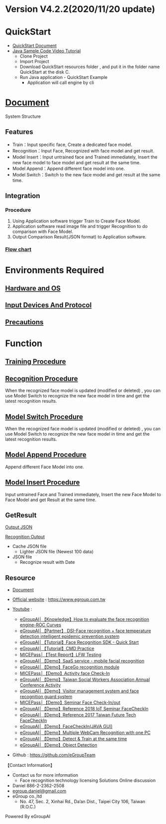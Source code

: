 # Version V4.2.2(2020/11/20 update)

# QuickStart
* [QuickStart Document](https://reurl.cc/Y6r9N4)
* [Java Sample Code Video Tutorial](https://reurl.cc/Y6r9N4)
   * Clone Project
   * Import Project
   * Download QuickStart resources folder , and put it in the folder name QuickStart at the disk C.
   * Run Java application - QuickStart Example
      * Application will call engine by cli

# [Document](https://www.egroup.com.tw/en/docs/windows-cpu/v4.2.1/introduce)
System Structure
## Features
* Train：Input specific face, Create a dedicated face model.
* Recognition：Input Face, Recognized with face model and get result.
* Model Insert：Input untrained face and Trained immediately, Insert the new face model to face model
and get result at the same time.
* Model Append：Append different face model into one.
* Model Switch：Switch to the new face model and get result at the same time.

## Integration
### Procedure
1. Using Application software trigger Train to Create Face Model.
2. Application software read image file and trigger Recognition to do comparison with Face Model.
3. Output Comparison Result(JSON format) to Application software.
### [Flow chart](https://www.egroup.com.tw/en/docs/windows-cpu/v4.2.1/introduce)

# Environments Required
## [Hardware and OS](https://www.egroup.com.tw/en/docs/windows-cpu/v4.2.1/introduce#0048006100720064007700610072006500200061006e00640020004f0053)
## [Input Devices And Protocol](https://www.egroup.com.tw/en/docs/windows-cpu/v4.2.1/introduce#0049006e0070007500740020004400650076006900630065007300200041006e0064002000500072006f0074006f0063006f006c)
## [Precautions](https://www.egroup.com.tw/en/docs/windows-cpu/v4.2.1/introduce#00500072006500630061007500740069006f006e0073)

# Function
## [Training Procedure](https://www.egroup.com.tw/en/docs/windows-cpu/v4.2.1/train#0046006c006f007700630068006100720074)

## [Recognition Procedure](https://www.egroup.com.tw/en/docs/windows-cpu/v4.2.1/recognize#0046006c006f007700630068006100720074) 
When the recognized face model is updated (modified or deleted) , you can use Model Switch to recognize the new face model in time and get the latest recognition results.

## [Model Switch Procedure](https://www.egroup.com.tw/en/docs/windows-cpu/v4.2.1/model-switch#004d006f00640065006c0020005300770069007400630068002000500072006f006300650064007500720065)
When the recognized face model is updated (modified or deleted) , you can use Model Switch to recognize the new face model in time and get the latest recognition results.

## [Model Append Procedure](https://www.egroup.com.tw/en/docs/windows-cpu/v4.2.1/model-append#005300630065006e006100720069006f0073)
Append different Face Model into one.

## [Model Insert Procedure](https://www.egroup.com.tw/en/docs/windows-cpu/v4.2.1/model-insert#005300630065006e006100720069006f0073)
Input untrained Face and Trained immediately, Insert the new Face Model to Face Model and get Result at the same time.

## GetResult
[Output JSON](https://www.egroup.com.tw/en/docs/windows-cpu/v4.2.1/qa#004a0073006f006e0020004900730073007500650073)

[Recognition Output](https://www.egroup.com.tw/en/docs/windows-cpu/v4.2.1/qa#004a0073006f006e0020004900730073007500650073)
*  Cache JSON file
    * Lighter JSON file (Newest 100 data)
* JSON file
    * Recognize result with Date

## Resource
* [Document](https://www.egroup.com.tw/en/docs)

* [Official website](https://www.egroup.com.tw) : https://www.egroup.com.tw
* [Youtube](https://www.youtube.com/channel/UCZ0S3b-P0v6gwU1YQifAXUA?view_as=subscriber) : 

  * [eGroupAI│【Knowledge】How to evaluate the face recognition engine-ROC Curves](https://www.youtube.com/watch?v=o6t3crMXqO4)  
  * [eGroupAI│【Partner】 DSI-Face recognition + face temperature detection intelligent epidemic prevention system](https://www.egroup.com.tw/en/solutions/1)
  * [eGroupAI│【Tutorial】Face Recognition SDK - Quick Start](https://www.youtube.com/watch?v=EAKXivFojF0)
  * [eGroupAI│【Tutorial】CMD Practice](https://www.youtube.com/watch?v=Am8SukUPVSc)
  * [MICEPass│【Test Report】LFW Testing](https://www.youtube.com/watch?v=SrBUcAlx8Po&t=193s)
  * [eGroupAI│【Demo】SaaS service - mobile facial recognition](https://www.egroup.com.tw/en/solutions/3)
  * [eGroupAI│【Demo】FaceGo recognition module](https://www.egroup.com.tw/en/solutions/4)
  * [MICEPass│【Demo】Activity face Check-In](https://www.egroup.com.tw/en/solutions/2)
  * [eGroupAI│【Demo】Taiwan Social Workers Association Annual Conference Activity](https://www.egroup.com.tw/en/solutions/5)
  * [eGroupAI│【Demo】Visitor management system and face recognition guard system](https://www.youtube.com/watch?v=KH2IDPDulDQ&t=24s)
  * [MICEPass│【Demo】Seminar Face Check-In/out](https://www.egroup.com.tw/en/solutions/6)
  * [eGroupAI│【Demo】Reference 2018 IoT Seminar FaceCheckIn](https://www.egroup.com.tw/en/solutions/7)
  * [eGroupAI│【Demo】Reference 2017 Taiwan Future Tech FaceCheckIn](https://www.egroup.com.tw/en/solutions/8)
  * [eGroupAI│【Demo】FaceCheckIn(JAVA GUI)](https://www.youtube.com/watch?v=9ZV8Jjqi5SY)
  * [eGroupAI│【Demo】Multiple WebCam Recognition with one PC](https://www.youtube.com/watch?v=OC5wpANob_A)
  * [eGroupAI│【Demo】Detect & Train at the same time](https://www.youtube.com/watch?v=g9Xg2OaepHw)  
  * [eGroupAI│【Demo】Object Detection](https://www.youtube.com/watch?v=H6SP5UpD2wk)





* Github : https://github.com/eGroupTeam



【Contact Information】
* Contact us for more information
    * Face recognition technology licensing
    Solutions
    Online discussion
* Daniel 886-2-2362-2508
* egroup.daniel@gmail.com
* eGroup co.,ltd
    * No. 47, Sec. 2, Xinhai Rd., Da’an Dist., Taipei City 106, Taiwan (R.O.C.)

Powered By eGroupAI
